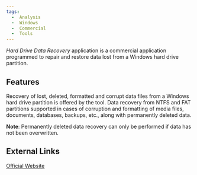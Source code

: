 ```yaml
---
tags:
  -  Analysis
  -  Windows
  -  Commercial
  -  Tools
---
```

*Hard Drive Data Recovery* application is a commercial application
programmed to repair and restore data lost from a Windows hard drive
partition.

## Features

Recovery of lost, deleted, formatted and corrupt data files from a
Windows hard drive partition is offered by the tool. Data recovery from
NTFS and FAT partitions supported in cases of corruption and formatting
of media files, documents, databases, backups, etc., along with
permanently deleted data.

**Note**: Permanently deleted data recovery can only be performed if
data has not been overwritten.

## External Links

[Official Website](http://www.systoolsgroup.com/)